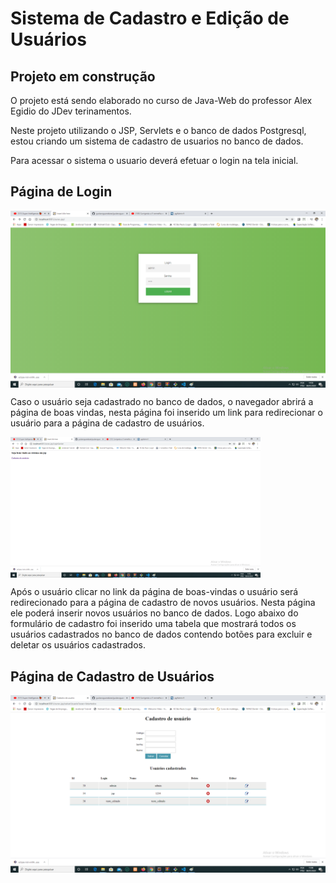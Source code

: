 # Sistema de Cadastro e Edição de Usuários

## Projeto em construção ##
 
 O projeto está sendo elaborado no curso de Java-Web do professor Alex Egidio do JDev terinamentos. 

 Neste projeto utilizando o JSP, Servlets e o banco de dados Postgresql, estou criando um sistema de cadastro de usuarios no banco de dados.

 Para acessar o sistema o usuario deverá efetuar o login na tela inicial.

 ## Página de Login ##

 <img align="center" src="imagens/pagina-login.png" width="700">

 Caso o usuário seja cadastrado no banco de dados, o navegador abrirá a página de boas vindas, nesta página foi inserido um link para redirecionar o usuário para a página de cadastro de usuários.

 <img align="center" src="imagens/pagina-entrada.png" width="400">

 Após o usuário clicar no link da página de boas-vindas o usuário será redirecionado para a página de cadastro de novos usuários. Nesta página ele poderá inserir novos usuários no banco de dados. Logo abaixo do formulário de cadastro foi inserido uma tabela que mostrará todos os usuários cadastrados no banco de dados contendo botões para excluir e deletar os usuários cadastrados.

## Página de Cadastro de Usuários ##
 <img align="center" src="imagens/pagina-cadastroUsuario.png" width="700">



